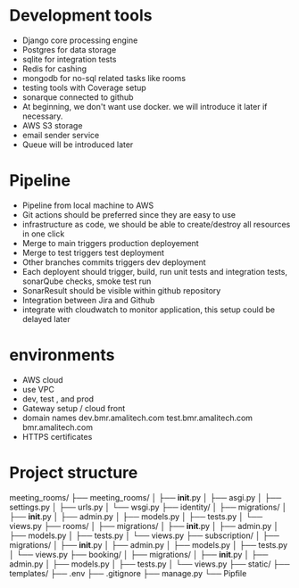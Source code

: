 # Development tools
 - Django core processing engine
 - Postgres for data storage 
 - sqlite for integration tests
 - Redis for cashing
 - mongodb for no-sql related tasks like rooms
 - testing tools with Coverage setup 
 - sonarque connected to github
 - At beginning, we don't want use docker. we will introduce it later if necessary.
 - AWS S3 storage
 - email sender service
 - Queue will be introduced later

 # Pipeline 
 - Pipeline from local machine to AWS 
 - Git actions should be preferred since they are easy to use
 - infrastructure as code, we should be able to create/destroy all resources in one click
 - Merge to main triggers production deployement
 - Merge to test triggers test deployment
 - Other branches commits triggers dev deployment
 - Each deployent should trigger, build, run unit tests and integration tests, sonarQube checks, smoke test run
 - SonarResult should be visible within github repository
 - Integration between Jira and Github 
 - integrate with cloudwatch to monitor application, this setup could be delayed later


 # environments
 - AWS cloud
 - use VPC
 - dev, test , and prod
 - Gateway setup / cloud front
 - domain names   dev.bmr.amalitech.com  test.bmr.amalitech.com  bmr.amalitech.com
 - HTTPS certificates


# Project structure

meeting_rooms/
├── meeting_rooms/
│   ├── __init__.py
│   ├── asgi.py
│   ├── settings.py
│   ├── urls.py
│   └── wsgi.py
├── identity/
│   ├── migrations/
│   ├── __init__.py
│   ├── admin.py
│   ├── models.py
│   ├── tests.py
│   └── views.py
├── rooms/
│   ├── migrations/
│   ├── __init__.py
│   ├── admin.py
│   ├── models.py
│   ├── tests.py
│   └── views.py
├── subscription/
│   ├── migrations/
│   ├── __init__.py
│   ├── admin.py
│   ├── models.py
│   ├── tests.py
│   └── views.py
├── booking/
│   ├── migrations/
│   ├── __init__.py
│   ├── admin.py
│   ├── models.py
│   ├── tests.py
│   └── views.py
├── static/
├── templates/
├── .env
├── .gitignore
├── manage.py
└── Pipfile